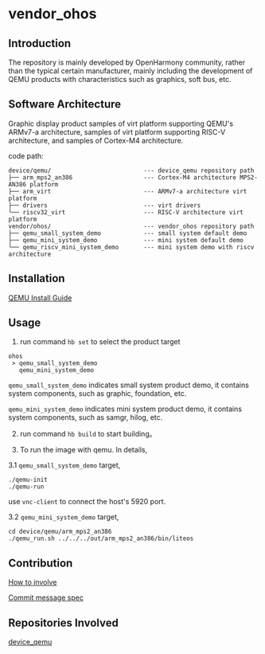 # vendor_ohos

## Introduction

The repository is mainly developed by OpenHarmony community, rather than the
typical certain manufacturer, mainly including the development of QEMU products
with characteristics such as graphics, soft bus, etc.

## Software Architecture

Graphic display product samples of virt platform supporting QEMU's ARMv7-a
architecture, samples of virt platform supporting RISC-V architecture, and
samples of Cortex-M4 architecture.

code path:

```
device/qemu/                          --- device_qemu repository path
├── arm_mps2_an386                    --- Cortex-M4 architecture MPS2-AN386 platform
├── arm_virt                          --- ARMv7-a architecture virt platform
├── drivers                           --- virt drivers
└── riscv32_virt                      --- RISC-V architecture virt platform
vendor/ohos/                          --- vendor_ohos repository path
├── qemu_small_system_demo            --- small system default demo
├── qemu_mini_system_demo             --- mini system default demo
└── qemu_riscv_mini_system_demo       --- mini system demo with riscv architecture
```

## Installation

[QEMU Install Guide](https://gitee.com/openharmony/device_qemu/blob/HEAD/README.md)

## Usage

1. run command `hb set` to select the product target
```
ohos
 > qemu_small_system_demo
   qemu_mini_system_demo
```

`qemu_small_system_demo` indicates small system product demo, it contains
system components, such as graphic, foundation, etc.

`qemu_mini_system_demo` indicates mini system product demo, it contains
system components, such as samgr, hilog, etc.

2. run command `hb build` to start building。

3. To run the image with qemu. In details,

3.1 `qemu_small_system_demo` target,

```
./qemu-init
./qemu-run
```

use `vnc-client` to connect the host's 5920 port.

3.2 `qemu_mini_system_demo` target,

```
cd device/qemu/arm_mps2_an386
./qemu_run.sh ../../../out/arm_mps2_an386/bin/liteos
```
## Contribution

[How to involve](https://gitee.com/openharmony/docs/blob/HEAD/en/contribute/contribution.md)

[Commit message spec](https://gitee.com/openharmony/device_qemu/wikis/Commit%20message%E8%A7%84%E8%8C%83?sort_id=4042860)

## Repositories Involved

[device\_qemu](https://gitee.com/openharmony/device_qemu/blob/HEAD/README.md)

